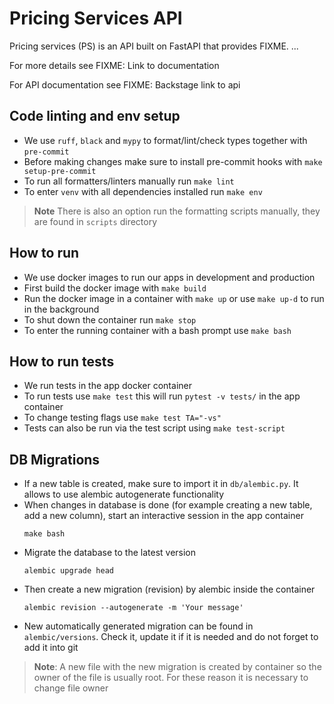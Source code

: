 # Pricing Services API

Pricing services (PS) is an API built on FastAPI that provides FIXME. ...

For more details see FIXME: Link to documentation

For API documentation see FIXME: Backstage link to api

## Code linting and env setup

- We use `ruff`, `black` and `mypy` to format/lint/check types together with `pre-commit`
- Before making changes make sure to install pre-commit hooks with `make setup-pre-commit`
- To run all formatters/linters manually run `make lint`
- To enter `venv` with all dependencies installed run `make env`

> **Note** There is also an option run the formatting scripts manually, they are found in `scripts` directory

## How to run

- We use docker images to run our apps in development and production
- First build the docker image with `make build`
- Run the docker image in a container with `make up` or use `make up-d` to run in the background
- To shut down the container run `make stop`
- To enter the running container with a bash prompt use `make bash`

## How to run tests

- We run tests in the app docker container
- To run tests use `make test` this will run `pytest -v tests/` in the app container
- To change testing flags use `make test TA="-vs"`
- Tests can also be run via the test script using `make test-script`

## DB Migrations

- If a new table is created, make sure to import it in `db/alembic.py`. It allows to use alembic autogenerate
  functionality
- When changes in database is done (for example creating a new table, add a new column), start an interactive session in
  the app container
    ```shell
    make bash
    ```
- Migrate the database to the latest version
    ```shell
    alembic upgrade head
    ```
- Then create a new migration (revision) by alembic inside the container
    ```shell
    alembic revision --autogenerate -m 'Your message'
    ```
- New automatically generated migration can be found in `alembic/versions`. Check it, update it if it is needed and do
  not forget to add it into git

> **Note**: A new file with the new migration is created by container so the owner of the file is usually root. For
> these reason it is necessary to change file owner
